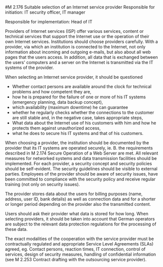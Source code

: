 #M 2.176 Suitable selection of an Internet service provider
Responsible for initiation: IT security officer, IT manager

Responsible for implementation: Head of IT

Providers of Internet services (ISP) offer various services, content or technical services that support the Internet use or the operation of their own Internet services. Institutions should choose providers carefully. With a provider, via which an institution is connected to the Internet, not only information about incoming and outgoing e-mails, but also about all web pages that the users access. In addition, all data that is exchanged between the users' computers and a server on the Internet is transmitted via the IT systems of the provider.

When selecting an Internet service provider, it should be questioned

* Whether contact persons are available around the clock for technical problems and how competent they are,
* how he is prepared for the failure of one or more of his IT systems (emergency planning, data backup concept),
* which availability (maximum downtime) he can guarantee
* whether he regularly checks whether the connections to the customer are still stable and, in the negative case, takes appropriate steps,
* What data about the Internet use of his customers with him and how he protects them against unauthorized access,
* what he does to secure his IT systems and that of his customers.


When choosing a provider, the institution should be documented by the provider that its IT systems are operated securely, ie. B. the requirements described in M 2.174 Secure Operation of a Web Server are met. All relevant measures for networked systems and data transmission facilities should be implemented. For each provider, a security concept and security policies should be self-evident. The security guidelines should be visible to external parties. Employees of the provider should be aware of security issues, have been committed to compliance with the security policy and receive regular training (not only on security issues).

The provider stores data about the users for billing purposes (name, address, user ID, bank details) as well as connection data and for a shorter or longer period depending on the provider also the transmitted content.

Users should ask their provider what data is stored for how long. When selecting providers, it should be taken into account that German operators are subject to the relevant data protection regulations for the processing of these data.

The exact modalities of the cooperation with the service provider must be contractually regulated and appropriate Service Level Agreements (SLAs) agreed, eg. Contact persons, reaction times, IT connection, control of services, design of security measures, handling of confidential information (see M 2.253 Contract drafting with the outsourcing service provider).



